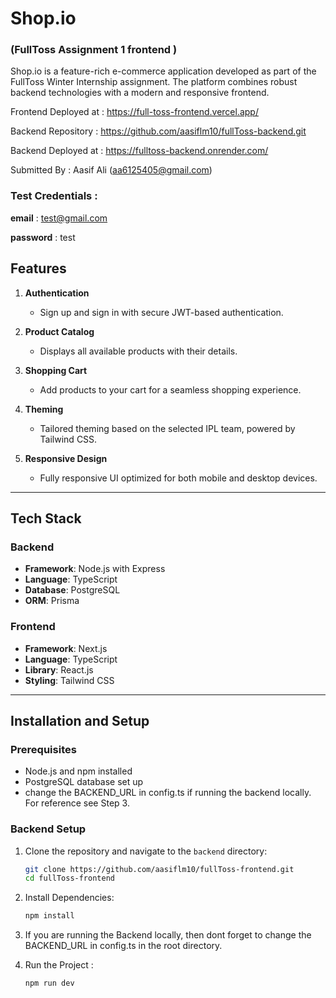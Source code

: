 # Shop.io 

### (FullToss Assignment 1 frontend )

Shop.io is a feature-rich e-commerce application developed as part of the FullToss Winter Internship assignment. The platform combines robust backend technologies with a modern and responsive frontend.

Frontend Deployed at : https://full-toss-frontend.vercel.app/

Backend Repository : https://github.com/aasiflm10/fullToss-backend.git

Backend Deployed at : https://fulltoss-backend.onrender.com/

Submitted By : Aasif Ali (aa6125405@gmail.com)


### Test Credentials : 
   **email**  : test@gmail.com

   **password**  : test


## Features
1. **Authentication**  
   - Sign up and sign in with secure JWT-based authentication.

2. **Product Catalog**  
   - Displays all available products with their details.

3. **Shopping Cart**  
   - Add products to your cart for a seamless shopping experience.

4. **Theming**  
   - Tailored theming based on the selected IPL team, powered by Tailwind CSS.

5. **Responsive Design**  
   - Fully responsive UI optimized for both mobile and desktop devices.

---

## Tech Stack

### Backend  
- **Framework**: Node.js with Express  
- **Language**: TypeScript  
- **Database**: PostgreSQL  
- **ORM**: Prisma  

### Frontend  
- **Framework**: Next.js  
- **Language**: TypeScript  
- **Library**: React.js  
- **Styling**: Tailwind CSS  

---

## Installation and Setup

### Prerequisites
- Node.js and npm installed
- PostgreSQL database set up
- change the BACKEND_URL in config.ts if running the backend locally. For reference see Step 3.

### Backend Setup
1. Clone the repository and navigate to the `backend` directory:  
   ```bash
   git clone https://github.com/aasiflm10/fullToss-frontend.git
   cd fullToss-frontend

2. Install Dependencies: 
   ```bash
   npm install

3. If you are running the Backend locally, then dont forget to change the BACKEND_URL in config.ts in the root directory.

4. Run the Project : 
   ```bash
   npm run dev

